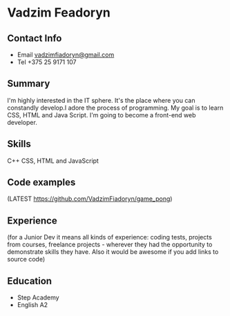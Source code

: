 # Vadzim Feadoryn
## Contact Info 
*  Email  vadzimfiadoryn@gmail.com 
*  Tel    +375 25 9171 107
## Summary
I'm highly interested in the IT sphere. It's the place where you can constandly develop.I adore the process of programming. My goal is to learn CSS, HTML and Java
Script. I'm going to become a front-end web developer.
## Skills 
C++ CSS, HTML and JavaScript
## Code examples 
(LATEST https://github.com/VadzimFiadoryn/game_pong)
## Experience 
(for a Junior Dev it means all kinds of experience: coding tests, projects from courses,
freelance projects - wherever they had the opportunity to demonstrate skills they have.
Also it would be awesome if you add links to source code)
## Education 
* Step Academy
* English A2